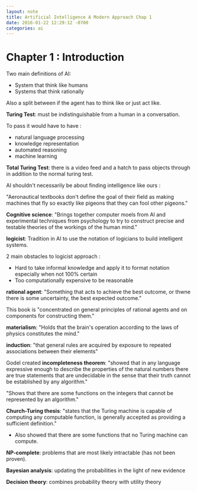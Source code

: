 ```yaml
---
layout: note
title: Artificial Intelligence A Modern Approach Chap 1
date: 2016-01-22 12:29:12 -0700
categories: ai
---
```


# Chapter 1 : Introduction

Two main definitions of AI:
  - System that think like humans
  - Systems that think rationally

Also a split between if the agent has to think like or just act like.

__Turing Test__: must be indistinguishable from a human in a conversation.

To pass it would have to have :
  - natural language processing
  - knowledge representation
  - automated reasoning
  - machine learning

__Total Turing Test__: there is a video feed and a hatch to pass objects through in addition to the normal turing test.

AI shouldn't necessarily be about finding intelligence like ours :

"Aeronautical textbooks don't define the goal of their field as making machines that fly so exactly like pigeons that they can fool other pigeons."

__Cognitive science__: "Brings together computer moels from AI and experimental techniques from psychology to try to construct precise and testable theories of the workings of the human mind."

__logicist__: Tradition in AI to use the notation of logicians to build intelligent systems.

2 main obstacles to logicist approach :
  - Hard to take informal knowledge and apply it to format notation especially when not 100% certain
  - Too computationally expensive to be reasonable

__rational agent__: "Something that acts to achieve the best outcome, or thwne there is some uncertainty, the best expected outcome."

This book is "concentrated on general principles of rational agents and on components for constructing them."

__materialism__: "Holds that the brain's operation according to the laws of physics constitutes the mind."

__induction__: "that general rules are acquired by exposure to repeated associations between their elements"

Godel created __incompleteness theorem__: "showed that in any language expressive enough to describe the properties of the natural numbers there are true statements that are undecidable in the sense that their truth cannot be established by any algorithm."

"Shows that there are some functions on the integers that cannot be represented by an algorithm."

__Church-Turing thesis__: "states that the Turing machine is capable of computing any computable function, is generally accepted as providing a sufficient definition."

 - Also showed that there are some functions that no Turing machine can compute.

__NP-complete__: problems that are most likely intractable (has not been proven).

__Bayesian analysis__: updating the probabilities in the light of new evidence

__Decision theory__: combines probability theory with utility theory
